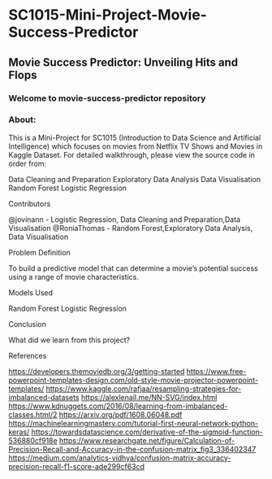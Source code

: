 # SC1015-Mini-Project-Movie-Success-Predictor
## Movie Success Predictor:  Unveiling Hits and Flops
### Welcome to movie-success-predictor repository

### About:

This is a Mini-Project for SC1015 (Introduction to Data Science and Artificial Intelligence) which focuses on movies from Netflix TV Shows and Movies in Kaggle Dataset. For detailed walkthrough, please view the source code in order from:

Data Cleaning and Preparation
Exploratory Data Analysis
Data Visualisation
Random Forest
Logistic Regression

Contributors

@jovinann - Logistic Regression, Data Cleaning and Preparation,Data Visualisation
@RoniaThomas - Random Forest,Exploratory Data Analysis, Data Visualisation

Problem Definition

To build a predictive model that can determine a movie’s potential success using a range of movie characteristics.

Models Used

Random Forest
Logistic Regression

Conclusion


What did we learn from this project?


References

https://developers.themoviedb.org/3/getting-started
https://www.free-powerpoint-templates-design.com/old-style-movie-projector-powerpoint-templates/
https://www.kaggle.com/rafjaa/resampling-strategies-for-imbalanced-datasets
https://alexlenail.me/NN-SVG/index.html
https://www.kdnuggets.com/2016/08/learning-from-imbalanced-classes.html/2
https://arxiv.org/pdf/1608.06048.pdf
https://machinelearningmastery.com/tutorial-first-neural-network-python-keras/
https://towardsdatascience.com/derivative-of-the-sigmoid-function-536880cf918e
https://www.researchgate.net/figure/Calculation-of-Precision-Recall-and-Accuracy-in-the-confusion-matrix_fig3_336402347
https://medium.com/analytics-vidhya/confusion-matrix-accuracy-precision-recall-f1-score-ade299cf63cd
